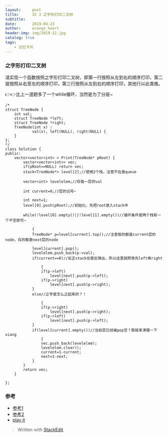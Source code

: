```yaml
---
layout:     post
title:      32 3 之字形打印二叉树
subtitle: 
date:       2019-04-23
author:     orange_heart
header-img: img/2019-32.jpg
catalog: true
tags:
    - 记忆卡片
---
```


### 之字形打印二叉树


请实现一个函数按照之字形打印二叉树，即第一行按照从左到右的顺序打印，第二层按照从右至左的顺序打印，第三行按照从左到右的顺序打印，其他行以此类推。

👉👉比上一道题多了一个while循环，当然是为了分层~


```objc
/*
struct TreeNode {
    int val;
    struct TreeNode *left;
    struct TreeNode *right;
    TreeNode(int x) :
            val(x), left(NULL), right(NULL) {
    }
};
*/
class Solution {
public:
    vector<vector<int> > Print(TreeNode* pRoot) {
        vector<vector<int>> vec;
        if(pRoot==NULL) return vec;
        stack<TreeNode*> level[2];//使用2个栈，注意不在是queue  
        
        vector<int> levelelem;//存每一层的val  
        
        int current=0;//层的记号~  
        
        int next=1;
        level[0].push(pRoot);//初始化，先把root放入stack中  
        
        while(!level[0].empty()||!level[1].empty())//循环条件是两个栈有一个不空即可~  
        
            {
            TreeNode* p=level[current].top();//注意取的都是current层的node，存的都是next层的node  
            
            level[current].pop();
            levelelem.push_back(p->val);
            if(current==0)//反正stack也是反弹出，所以这里就照常先left再right  
            
                {
                if(p->left)
                    level[next].push(p->left);
                if(p->right)
                    level[next].push(p->right);
            }
            else//之字是怎么之起来的？！  
            
                {
                if(p->right)
                    level[next].push(p->right);
                if(p->left)
                    level[next].push(p->left);
            }
            if(level[current].empty())//当前层已经被pop空？那就来清理一下xiang
                {
                vec.push_back(levelelem);
                levelelem.clear();
                current=1-current;
                next=1-next;
            }
        }
        return vec;
    }
    
};
```
### 参考

- [参考1](https://github.com/zhedahht/CodingInterviewChinese2)
- [参考2](https://github.com/gatieme/CodingInterviews)
- [play it](https://www.nowcoder.com/practice/91b69814117f4e8097390d107d2efbe0?tpId=13&tqId=11212&tPage=3&rp=1&ru=%2Fta%2Fcoding-interviews&qru=%2Fta%2Fcoding-interviews%2Fquestion-ranking)

> Written with [StackEdit](https://stackedit.io/).

<head>
    <script src="https://cdn.mathjax.org/mathjax/latest/MathJax.js?config=TeX-AMS-MML_HTMLorMML" type="text/javascript"></script>
    <script type="text/x-mathjax-config">
        MathJax.Hub.Config({
            tex2jax: {
            skipTags: ['script', 'noscript', 'style', 'textarea', 'pre'],
            inlineMath: [['$','$']]
            }
        });
    </script>
</head>
<!--stackedit_data:
eyJoaXN0b3J5IjpbMTkzMTAzMzQ2MywtMTk0MDkyNTY0NywyOT
M3MjQzNzMsOTk3Mzg3NjUwLC0xNTQwNzIzNjI2XX0=
-->